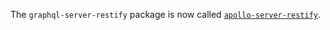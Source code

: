 The `graphql-server-restify` package is now called [`apollo-server-restify`](https://www.npmjs.com/package/apollo-server-restify).
